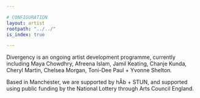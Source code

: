 ```yaml
---

# CONFIGURATION
layout: artist
rootpath: "../../"
is_index: true

---
```

Divergency is an ongoing artist development programme, currently including Maya Chowdhry, Afreena Islam, Jamil Keating, Chanje Kunda, Cheryl Martin, Chelsea Morgan, Toni-Dee Paul + Yvonne Shelton.             
         
Based in Manchester, we are supported by hÅb + STUN, and supported using public funding by the National Lottery through Arts Council England.
